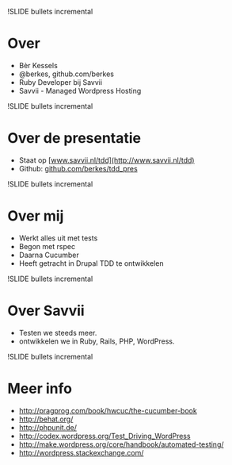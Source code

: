 !SLIDE bullets incremental
# Over #

* Bèr Kessels
* @berkes, github.com/berkes
* Ruby Developer bij Savvii
* Savvii - Managed Wordpress Hosting

!SLIDE bullets incremental
# Over de presentatie #
* Staat op [www.savvii.nl/tdd](http://www.savvii.nl/tdd)
* Github: [github.com/berkes/tdd_pres](http://github.com/berkes/tdd_pres)

!SLIDE bullets incremental
# Over mij #

* Werkt alles uit met tests
* Begon met rspec
* Daarna Cucumber
* Heeft getracht in Drupal TDD te ontwikkelen

!SLIDE bullets incremental
# Over Savvii #

* Testen we steeds meer.
* ontwikkelen we in Ruby, Rails, PHP, WordPress.

!SLIDE bullets incremental
# Meer info
* http://pragprog.com/book/hwcuc/the-cucumber-book
* http://behat.org/
* http://phpunit.de/
* http://codex.wordpress.org/Test_Driving_WordPress
* http://make.wordpress.org/core/handbook/automated-testing/
* http://wordpress.stackexchange.com/

